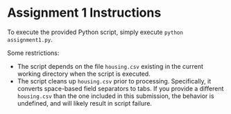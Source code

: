 # Assignment 1 Instructions

To execute the provided Python script, simply execute `python assignment1.py`.

Some restrictions:
  * The script depends on the file `housing.csv` existing in the current working directory when the script is executed.
  * The script cleans up `housing.csv` prior to processing. Specifically, it converts space-based field separators to tabs. If you provide a different `housing.csv` than the one included in this submission, the behavior is undefined, and will likely result in script failure.
